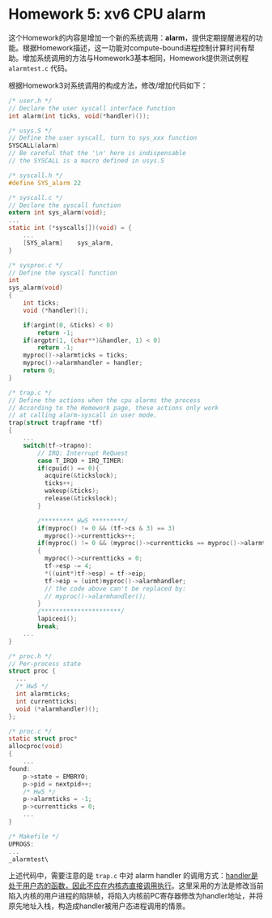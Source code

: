 # Homework 5: xv6 CPU alarm

​		这个Homework的内容是增加一个新的系统调用：**alarm**，提供定期提醒进程的功能。根据Homework描述，这一功能对compute-bound进程控制计算时间有帮助。增加系统调用的方法与Homework3基本相同，Homework提供测试例程 `alarmtest.c` 代码。



根据Homework3对系统调用的构成方法，修改/增加代码如下：

```c
/* user.h */
// Declare the user syscall interface function
int alarm(int ticks, void(*handler)());

/* usys.S */
// Define the user syscall, turn to sys_xxx function
SYSCALL(alarm)
// Be careful that the '\n' here is indispensable
// the SYSCALL is a macro defined in usys.S

/* syscall.h */
#define SYS_alarm 22

/* syscall.c */
// Declare the syscall function
extern int sys_alarm(void);
...
static int (*syscalls[])(void) = {
    ...
	[SYS_alarm]    sys_alarm,
}

/* sysproc.c */
// Define the syscall function
int
sys_alarm(void)
{
    int ticks;
    void (*handler)();

    if(argint(0, &ticks) < 0)
        return -1;
    if(argptr(1, (char**)&handler, 1) < 0)
        return -1;
    myproc()->alarmticks = ticks;
    myproc()->alarmhandler = handler;
    return 0;
}

/* trap.c */
// Define the actions when the cpu alarms the process
// According to the Homework page, these actions only work
// at calling alarm-syscall in user mode.
trap(struct trapframe *tf)
{
    ...
    switch(tf->trapno):
    	// IRQ: Interrupt ReQuest
        case T_IRQ0 + IRQ_TIMER:
        if(cpuid() == 0){
          acquire(&tickslock);
          ticks++;
          wakeup(&ticks);
          release(&tickslock);
        }

        /********* Hw5 *********/    	
        if(myproc() != 0 && (tf->cs & 3) == 3)
          myproc()->currentticks++;
        if(myproc() != 0 && (myproc()->currentticks == myproc()->alarmticks))
        {
          myproc()->currentticks = 0;
          tf->esp -= 4;
          *((uint*)tf->esp) = tf->eip;
          tf->eip = (uint)myproc()->alarmhandler;
          // the code above can't be replaced by:
          // myproc()->alarmhandler();
        }
		/**********************/
        lapiceoi();
        break;
    ...
}

/* proc.h */
// Per-process state
struct proc {
  ...
  /* Hw5 */
  int alarmticks;
  int currentticks;
  void (*alarmhandler)();
};

/* proc.c */
static struct proc*
allocproc(void) 
{
	...
found:
    p->state = EMBRYO;
    p->pid = nextpid++;
    /* Hw5 */
    p->alarmticks = -1;
    p->currentticks = 0;
    ...
}

/* Makefile */
UPROGS:
...
_alarmtest\
```



上述代码中，需要注意的是 `trap.c` 中对 alarm handler 的调用方式：<u>handler是处于用户态的函数，因此不应在内核态直接调用执行</u>。这里采用的方法是修改当前陷入内核的用户进程的陷阱帧，将陷入内核前PC寄存器修改为handler地址，并将原先地址入栈，构造成handler被用户态进程调用的情景。

